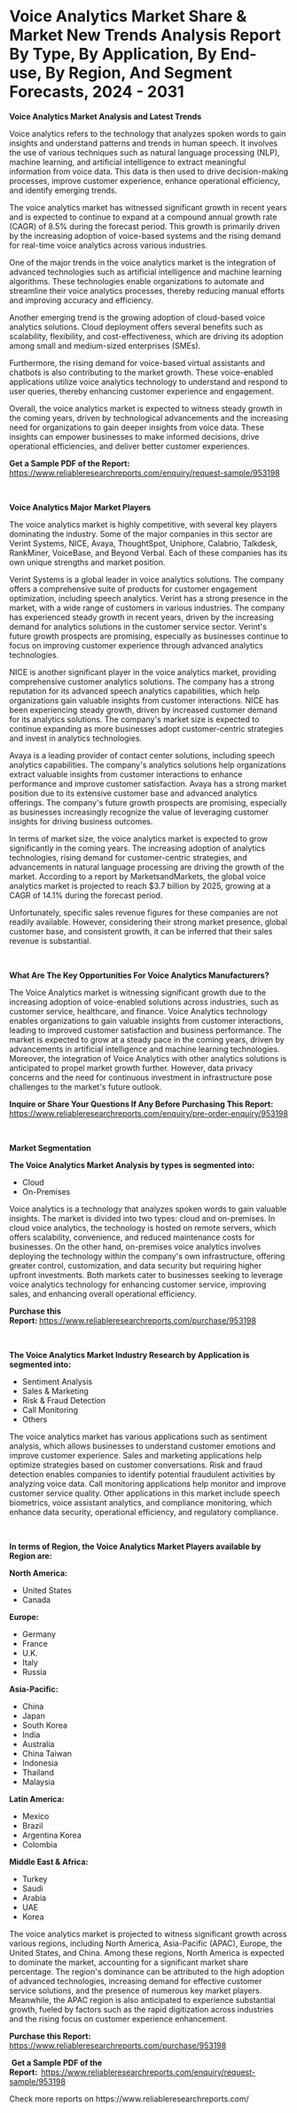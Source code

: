 <p><h1>Voice Analytics Market Share & Market New Trends Analysis Report By Type, By Application, By End-use, By Region, And Segment Forecasts, 2024 - 2031</h1></p><p><strong>Voice Analytics Market Analysis and Latest Trends</strong></p>
<p><p>Voice analytics refers to the technology that analyzes spoken words to gain insights and understand patterns and trends in human speech. It involves the use of various techniques such as natural language processing (NLP), machine learning, and artificial intelligence to extract meaningful information from voice data. This data is then used to drive decision-making processes, improve customer experience, enhance operational efficiency, and identify emerging trends.</p><p>The voice analytics market has witnessed significant growth in recent years and is expected to continue to expand at a compound annual growth rate (CAGR) of 8.5% during the forecast period. This growth is primarily driven by the increasing adoption of voice-based systems and the rising demand for real-time voice analytics across various industries.</p><p>One of the major trends in the voice analytics market is the integration of advanced technologies such as artificial intelligence and machine learning algorithms. These technologies enable organizations to automate and streamline their voice analytics processes, thereby reducing manual efforts and improving accuracy and efficiency.</p><p>Another emerging trend is the growing adoption of cloud-based voice analytics solutions. Cloud deployment offers several benefits such as scalability, flexibility, and cost-effectiveness, which are driving its adoption among small and medium-sized enterprises (SMEs).</p><p>Furthermore, the rising demand for voice-based virtual assistants and chatbots is also contributing to the market growth. These voice-enabled applications utilize voice analytics technology to understand and respond to user queries, thereby enhancing customer experience and engagement.</p><p>Overall, the voice analytics market is expected to witness steady growth in the coming years, driven by technological advancements and the increasing need for organizations to gain deeper insights from voice data. These insights can empower businesses to make informed decisions, drive operational efficiencies, and deliver better customer experiences.</p></p>
<p><strong>Get a Sample PDF of the Report:&nbsp;</strong> <a href="https://www.reliableresearchreports.com/enquiry/request-sample/953198">https://www.reliableresearchreports.com/enquiry/request-sample/953198</a></p>
<p>&nbsp;</p>
<p><strong>Voice Analytics Major Market Players</strong></p>
<p><p>The voice analytics market is highly competitive, with several key players dominating the industry. Some of the major companies in this sector are Verint Systems, NICE, Avaya, ThoughtSpot, Uniphore, Calabrio, Talkdesk, RankMiner, VoiceBase, and Beyond Verbal. Each of these companies has its own unique strengths and market position.</p><p>Verint Systems is a global leader in voice analytics solutions. The company offers a comprehensive suite of products for customer engagement optimization, including speech analytics. Verint has a strong presence in the market, with a wide range of customers in various industries. The company has experienced steady growth in recent years, driven by the increasing demand for analytics solutions in the customer service sector. Verint's future growth prospects are promising, especially as businesses continue to focus on improving customer experience through advanced analytics technologies.</p><p>NICE is another significant player in the voice analytics market, providing comprehensive customer analytics solutions. The company has a strong reputation for its advanced speech analytics capabilities, which help organizations gain valuable insights from customer interactions. NICE has been experiencing steady growth, driven by increased customer demand for its analytics solutions. The company's market size is expected to continue expanding as more businesses adopt customer-centric strategies and invest in analytics technologies.</p><p>Avaya is a leading provider of contact center solutions, including speech analytics capabilities. The company's analytics solutions help organizations extract valuable insights from customer interactions to enhance performance and improve customer satisfaction. Avaya has a strong market position due to its extensive customer base and advanced analytics offerings. The company's future growth prospects are promising, especially as businesses increasingly recognize the value of leveraging customer insights for driving business outcomes.</p><p>In terms of market size, the voice analytics market is expected to grow significantly in the coming years. The increasing adoption of analytics technologies, rising demand for customer-centric strategies, and advancements in natural language processing are driving the growth of the market. According to a report by MarketsandMarkets, the global voice analytics market is projected to reach $3.7 billion by 2025, growing at a CAGR of 14.1% during the forecast period.</p><p>Unfortunately, specific sales revenue figures for these companies are not readily available. However, considering their strong market presence, global customer base, and consistent growth, it can be inferred that their sales revenue is substantial.</p></p>
<p>&nbsp;</p>
<p><strong>What Are The Key Opportunities For Voice Analytics Manufacturers?</strong></p>
<p><p>The Voice Analytics market is witnessing significant growth due to the increasing adoption of voice-enabled solutions across industries, such as customer service, healthcare, and finance. Voice Analytics technology enables organizations to gain valuable insights from customer interactions, leading to improved customer satisfaction and business performance. The market is expected to grow at a steady pace in the coming years, driven by advancements in artificial intelligence and machine learning technologies. Moreover, the integration of Voice Analytics with other analytics solutions is anticipated to propel market growth further. However, data privacy concerns and the need for continuous investment in infrastructure pose challenges to the market's future outlook.</p></p>
<p><strong>Inquire or Share Your Questions If Any Before Purchasing This Report:</strong> <a href="https://www.reliableresearchreports.com/enquiry/pre-order-enquiry/953198">https://www.reliableresearchreports.com/enquiry/pre-order-enquiry/953198</a></p>
<p>&nbsp;</p>
<p><strong>Market Segmentation</strong></p>
<p><strong>The Voice Analytics Market Analysis by types is segmented into:</strong></p>
<p><ul><li>Cloud</li><li>On-Premises</li></ul></p>
<p><p>Voice analytics is a technology that analyzes spoken words to gain valuable insights. The market is divided into two types: cloud and on-premises. In cloud voice analytics, the technology is hosted on remote servers, which offers scalability, convenience, and reduced maintenance costs for businesses. On the other hand, on-premises voice analytics involves deploying the technology within the company's own infrastructure, offering greater control, customization, and data security but requiring higher upfront investments. Both markets cater to businesses seeking to leverage voice analytics technology for enhancing customer service, improving sales, and enhancing overall operational efficiency.</p></p>
<p><strong>Purchase this Report:&nbsp;</strong><a href="https://www.reliableresearchreports.com/purchase/953198">https://www.reliableresearchreports.com/purchase/953198</a></p>
<p>&nbsp;</p>
<p><strong>The Voice Analytics Market Industry Research by Application is segmented into:</strong></p>
<p><ul><li>Sentiment Analysis</li><li>Sales & Marketing</li><li>Risk & Fraud Detection</li><li>Call Monitoring</li><li>Others</li></ul></p>
<p><p>The voice analytics market has various applications such as sentiment analysis, which allows businesses to understand customer emotions and improve customer experience. Sales and marketing applications help optimize strategies based on customer conversations. Risk and fraud detection enables companies to identify potential fraudulent activities by analyzing voice data. Call monitoring applications help monitor and improve customer service quality. Other applications in this market include speech biometrics, voice assistant analytics, and compliance monitoring, which enhance data security, operational efficiency, and regulatory compliance.</p></p>
<p>&nbsp;</p>
<p><strong>In terms of Region, the Voice Analytics Market Players available by Region are:</strong></p>
<p>
    <p> <strong> North America: </strong>
        <ul>
            <li>United States</li>
            <li>Canada</li>
        </ul>
        </p> 
    <p> <strong> Europe: </strong>
        <ul>
            <li>Germany</li>
            <li>France</li>
            <li>U.K.</li>
            <li>Italy</li>
            <li>Russia</li>
        </ul>
        </p> 
    <p> <strong> Asia-Pacific: </strong>
        <ul>
            <li>China</li>
            <li>Japan</li>
            <li>South Korea</li>
            <li>India</li>
            <li>Australia</li>
            <li>China Taiwan</li>
            <li>Indonesia</li>
            <li>Thailand</li>
            <li>Malaysia</li>
        </ul>
        </p> 
    <p> <strong> Latin America: </strong>
        <ul>
            <li>Mexico</li>
            <li>Brazil</li>
            <li>Argentina Korea</li>
            <li>Colombia</li>
        </ul>
        </p> 
    <p> <strong> Middle East & Africa: </strong>
        <ul>
            <li>Turkey</li>
            <li>Saudi</li>
            <li>Arabia</li>
            <li>UAE</li>
            <li>Korea</li>
        </ul>
    </p>
    </p>
<p><p>The voice analytics market is projected to witness significant growth across various regions, including North America, Asia-Pacific (APAC), Europe, the United States, and China. Among these regions, North America is expected to dominate the market, accounting for a significant market share percentage. The region's dominance can be attributed to the high adoption of advanced technologies, increasing demand for effective customer service solutions, and the presence of numerous key market players. Meanwhile, the APAC region is also anticipated to experience substantial growth, fueled by factors such as the rapid digitization across industries and the rising focus on customer experience enhancement.</p></p>
<p><strong>Purchase this Report: </strong><a href="https://www.reliableresearchreports.com/purchase/953198">https://www.reliableresearchreports.com/purchase/953198</a></p>
<p>&nbsp;<strong>Get a Sample PDF of the Report:&nbsp;&nbsp;</strong><a href="https://www.reliableresearchreports.com/enquiry/request-sample/953198">https://www.reliableresearchreports.com/enquiry/request-sample/953198</a></p>
<p><strong></strong></p>
<p>Check more reports on https://www.reliableresearchreports.com/</p>